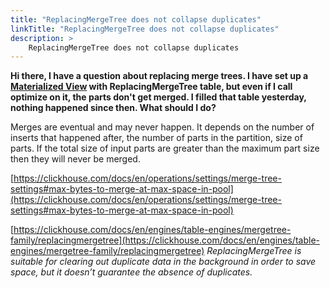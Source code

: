 ```yaml
---
title: "ReplacingMergeTree does not collapse duplicates"
linkTitle: "ReplacingMergeTree does not collapse duplicates"
description: >
    ReplacingMergeTree does not collapse duplicates
---
```

**Hi there, I have a question about replacing merge trees. I have set up a
[Materialized View](https://www.youtube.com/watch?v=THDk625DGsQ)
with ReplacingMergeTree table, but even if I call optimize on it, the parts don't get merged. I filled that table yesterday, nothing happened since then. What should I do?**

Merges are eventual and may never happen. It depends on the number of inserts that happened after, the number of parts in the partition, size of parts.
If the total size of input parts are greater than the maximum part size then they will never be merged.

[https://clickhouse.com/docs/en/operations/settings/merge-tree-settings#max-bytes-to-merge-at-max-space-in-pool](https://clickhouse.com/docs/en/operations/settings/merge-tree-settings#max-bytes-to-merge-at-max-space-in-pool)

[https://clickhouse.com/docs/en/engines/table-engines/mergetree-family/replacingmergetree](https://clickhouse.com/docs/en/engines/table-engines/mergetree-family/replacingmergetree)
_ReplacingMergeTree is suitable for clearing out duplicate data in the background in order to save space, but it doesn’t guarantee the absence of duplicates._
